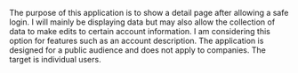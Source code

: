 The purpose of this application is to show a detail page after allowing a safe login.  I will mainly be displaying data but may also allow the collection of data to make edits to certain account information.  I am considering this option for features such as an account description. The application is designed for a public audience and does not apply to companies.  The target is individual users.